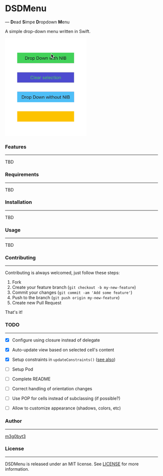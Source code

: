 # DSDMenu
— **D**ead **S**impe **D**ropdown **M**enu

A simple drop-down menu written in Swift.

![](example.gif)



### Features
---
TBD



### Requirements
---
TBD



### Installation
---
TBD



### Usage
---
TBD



### Contributing
---
Contributing is always welcomed, just follow these steps:

1. Fork
2. Create your feature branch (`git checkout -b my-new-feature`)
3. Commit your changes (`git commit -am 'Add some feature'`)
4. Push to the branch (`git push origin my-new-feature`)
5. Create new Pull Request

That's it!



### TODO
---
- [x] Configure using closure instead of delegate
- [x] Auto-update view based on selected cell's content
- [x] Setup constraints in `updateConstraints()` ([see also])
- [ ] Setup Pod
- [ ] Complete README
- [ ] Correct handling of orientation changes
- [ ] Use POP for cells instead of subclassing (if possible?)
- [ ] Allow to customize appearance (shadows, colors, etc)


### Author
---
[m3g0byt3](https://github.com/m3g0byt3)



### License
---
DSDMenu is released under an MIT license. See [LICENSE] for more information.



[//]: #
[LICENSE]: 	<https://github.com/m3g0byt3/dsdmenu/blob/master/LICENSE.txt>
[m3g0byt3]: 	<https://github.com/m3g0byt3>
[See also]: <https://stackoverflow.com/questions/34295577/where-to-add-auto-layout-constraints-code-within-a-custom-uiview>
